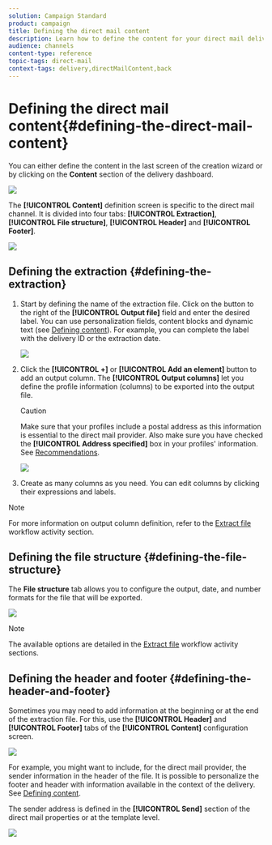```yaml
---
solution: Campaign Standard
product: campaign
title: Defining the direct mail content
description: Learn how to define the content for your direct mail delivery.
audience: channels
content-type: reference
topic-tags: direct-mail
context-tags: delivery,directMailContent,back
---
```


# Defining the direct mail content{#defining-the-direct-mail-content}

You can either define the content in the last screen of the creation wizard or by clicking on the **Content** section of the delivery dashboard.

![](assets/direct_mail_6.png)

The **[!UICONTROL Content]** definition screen is specific to the direct mail channel. It is divided into four tabs: **[!UICONTROL Extraction]**, **[!UICONTROL File structure]**, **[!UICONTROL Header]** and **[!UICONTROL Footer]**.

![](assets/direct_mail_11.png)

## Defining the extraction {#defining-the-extraction}

1. Start by defining the name of the extraction file. Click on the button to the right of the **[!UICONTROL Output file]** field and enter the desired label. You can use personalization fields, content blocks and dynamic text (see [Defining content](../../designing/using/personalization.md#example-email-personalization)). For example, you can complete the label with the delivery ID or the extraction date. 

   ![](assets/direct_mail_12.png)

1. Click the **[!UICONTROL +]** or **[!UICONTROL Add an element]** button to add an output column. The **[!UICONTROL Output columns]** let you define the profile information (columns) to be exported into the output file.

   >[!CAUTION]
   >
   >Make sure that your profiles include a postal address as this information is essential to the direct mail provider. Also make sure you have checked the **[!UICONTROL Address specified]** box in your profiles' information. See [Recommendations](../../channels/using/about-direct-mail.md#recommendations).

   ![](assets/direct_mail_13.png)

1. Create as many columns as you need. You can edit columns by clicking their expressions and labels.

>[!NOTE]
>
>For more information on output column definition, refer to the [Extract file](../../automating/using/extract-file.md) workflow activity section.

## Defining the file structure {#defining-the-file-structure}

The **File structure** tab allows you to configure the output, date, and number formats for the file that will be exported.

![](assets/direct_mail_14.png)

>[!NOTE]
>
>The available options are detailed in the [Extract file](../../automating/using/extract-file.md) workflow activity sections.

## Defining the header and footer {#defining-the-header-and-footer}

Sometimes you may need to add information at the beginning or at the end of the extraction file. For this, use the **[!UICONTROL Header]** and **[!UICONTROL Footer]** tabs of the **[!UICONTROL Content]** configuration screen. 

![](assets/direct_mail_7.png)

For example, you might want to include, for the direct mail provider, the sender information in the header of the file. It is possible to personalize the footer and header with information available in the context of the delivery. See [Defining content](../../designing/using/personalization.md#example-email-personalization).

The sender address is defined in the **[!UICONTROL Send]** section of the direct mail properties or at the template level.

![](assets/direct_mail_24.png)
